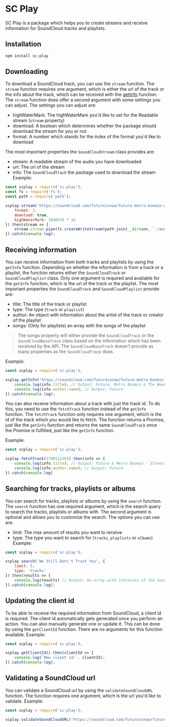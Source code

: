 # SC Play
SC Play is a package which helps you to create streams and receive information for SoundCloud tracks and playlists.

## Installation
```sh
npm install sc-play
```

## Downloading
To download a SoundCloud track, you can use the `stream` function. The `stream` function requires one argument, which is either the url of the track or the info about the track, which can be received with the [getInfo](#receiving-information) function. The `stream` function does offer a second argument with some settings you can adjust. The settings you can adjust are:
* highWaterMark: The highWaterMark you'd like to set for the Readable stream (`stream` property)
* download: A boolean which determines whether the package should download the stream for you or not
* format: A number which stands for the index of the format you'd like to download

The most important properties the `SoundCloudStream` class provides are:
* stream: A readable stream of the audio you have downloaded
* url: The url of the stream
* info: The `SoundCloudTrack` the package used to download the stream
Example:
```js
const scplay = require('sc-play');
const fs = require('fs');
const path = require('path');

scplay.stream('https://soundcloud.com/futureisnow/future-metro-boomin-we-still', {
    format: 1,
    download: true,
    highWaterMark: 1048576 * 32
}).then(stream => {
    stream.stream.pipe(fs.createWriteStream(path.join(__dirname, `./audio.mp3`))); // Creates a new file of the song
}).catch(console.log);
```

## Receiving information
You can receive information from both tracks and playlists by using the `getInfo` function. Depending on whether the information is from a track or a playlist, the function returns either the `SoundCloudTrack` or `SoundCloudPlaylist` class. Only one argument is required and available for the `getInfo` function, which is the url of the track or the playlist. The most important properties the `SoundCloudTrack` and `SoundCloudPlaylist` provide are:
* title: The title of the track or playlist
* type: The type (`track` or `playlist`)
* author: An object with information about the artist of the track or creator of the playlist
* songs: (Only for playlists) an array with the songs of the playlist
> The songs property will either provide the `SoundCloudTrack` or the `SoundCloudBaseTrack` class based on the information which has been received by the API. The `SoundCloudBaseTrack` doesn't provide as many properties as the `SoundCloudTrack` does.

Example:
```js
const scplay = require('sc-play');

scplay.getInfo('https://soundcloud.com/futureisnow/future-metro-boomin-we-still').then(info => {
    console.log(info.title); // Output: Future, Metro Boomin & The Weeknd - We Still Don't Trust You
    console.log(info.author.name); // Output: Future
}).catch(console.log);
```

You can also receive information about a track with just the track id. To do this, you need to use the `fetchTrack` function instead of the `getInfo` function. The `fetchTrack` function only requires one argument, which is the id of the track which you would like to fetch. The function returns a Promise, just like the `getInfo` function and returns the same `SoundCloudTrack` once the Promise is fulfilled, just like the `getInfo` function.

Example:
```js
const scplay = require('sc-play');

scplay.fetchTrack(1799112163).then(info => {
    console.log(info.title); // Output: Future & Metro Boomin - Streets Made Me A King
    console.log(info.author.name); // Output: Future
}).catch(console.log)
```

## Searching for tracks, playlists or albums
You can search for tracks, playlists or albums by using the `search` function. The `search` function has one required argument, which is the search query to search the tracks, playlists or albums with. The second argument is optional and allows you to customize the search. The options you can use are:
* limit: The max amount of results you want to receive
* type: The type you want to search for (`tracks`, `playlists` or `albums`)
Example:
```js
const scplay = require('sc-play');

scplay.search('We Still Don\'t Trust You', {
    limit: 5,
    type: 'tracks'
}).then(results => {
    console.log(results) // Output: An array with instances of the SoundCloudTrack class
}).catch(console.log);
```

## Updating the client id
To be able to receive the required information from SoundCloud, a client id is required. The client id automatically gets generated once you perform an action. You can also manually generate one or update it. This can be done by using the `getClientId` function. There are no arguments for this function available.
Example:
```js
const scplay = require('sc-play');

scplay.getClientId().then(clientId => {
    console.log(`New client id:`, clientId);
}).catch(console.log);
```

## Validating a SoundCloud url
You can validate a SoundCloud url by using the `validateSoundCloudURL` function. The function requires one argument, which is the url you'd like to validate.
Example:
```js
const scplay = require('sc-play');

scplay.validateSoundCloudURL('https://soundcloud.com/futureisnow/future-metro-boomin-we-still'); // Output: true
```
